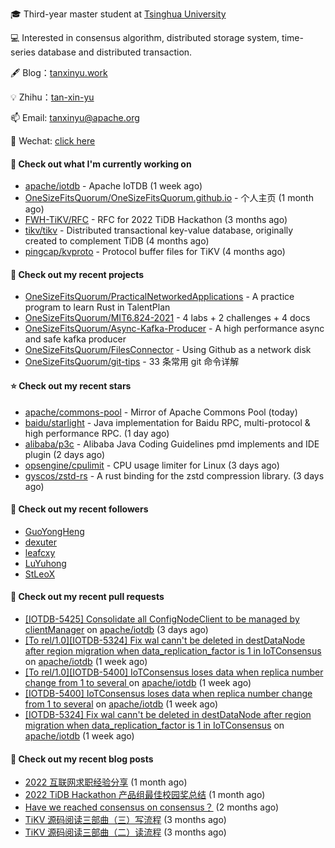 🎓 Third-year master student at [Tsinghua University](https://www.tsinghua.edu.cn/)

💻 Interested in consensus algorithm, distributed storage system, time-series database and distributed transaction.

🖋 Blog：[tanxinyu.work](https://tanxinyu.work)

💡 Zhihu：[tan-xin-yu](https://www.zhihu.com/people/tan-xin-yu-22)

📫 Email: [tanxinyu@apache.org](mailto:tanxinyu@apache.org)

💬 Wechat: [click here](https://github.com/LebronAl/LebronAl/issues/1)

#### 👷 Check out what I'm currently working on

- [apache/iotdb](https://github.com/apache/iotdb) - Apache IoTDB (1 week ago)
- [OneSizeFitsQuorum/OneSizeFitsQuorum.github.io](https://github.com/OneSizeFitsQuorum/OneSizeFitsQuorum.github.io) - 个人主页 (1 month ago)
- [FWH-TiKV/RFC](https://github.com/FWH-TiKV/RFC) - RFC for 2022 TiDB Hackathon (3 months ago)
- [tikv/tikv](https://github.com/tikv/tikv) - Distributed transactional key-value database, originally created to complement TiDB (4 months ago)
- [pingcap/kvproto](https://github.com/pingcap/kvproto) - Protocol buffer files for TiKV (4 months ago)

#### 🌱 Check out my recent projects

- [OneSizeFitsQuorum/PracticalNetworkedApplications](https://github.com/OneSizeFitsQuorum/PracticalNetworkedApplications) - A practice program to learn Rust in TalentPlan
- [OneSizeFitsQuorum/MIT6.824-2021](https://github.com/OneSizeFitsQuorum/MIT6.824-2021) - 4 labs &#43; 2 challenges &#43; 4 docs
- [OneSizeFitsQuorum/Async-Kafka-Producer](https://github.com/OneSizeFitsQuorum/Async-Kafka-Producer) - A high performance async and safe kafka producer
- [OneSizeFitsQuorum/FilesConnector](https://github.com/OneSizeFitsQuorum/FilesConnector) - Using Github as a network disk
- [OneSizeFitsQuorum/git-tips](https://github.com/OneSizeFitsQuorum/git-tips) - 33 条常用 git 命令详解

#### ⭐ Check out my recent stars

- [apache/commons-pool](https://github.com/apache/commons-pool) - Mirror of Apache Commons Pool (today)
- [baidu/starlight](https://github.com/baidu/starlight) - Java implementation for Baidu RPC, multi-protocol &amp; high performance RPC. (1 day ago)
- [alibaba/p3c](https://github.com/alibaba/p3c) - Alibaba Java Coding Guidelines pmd implements and IDE plugin (2 days ago)
- [opsengine/cpulimit](https://github.com/opsengine/cpulimit) - CPU usage limiter for Linux (3 days ago)
- [gyscos/zstd-rs](https://github.com/gyscos/zstd-rs) - A rust binding for the zstd compression library. (3 days ago)

#### 👯 Check out my recent followers

- [GuoYongHeng](https://github.com/GuoYongHeng)
- [dexuter](https://github.com/dexuter)
- [leafcxy](https://github.com/leafcxy)
- [LuYuhong](https://github.com/LuYuhong)
- [StLeoX](https://github.com/StLeoX)

#### 🔨 Check out my recent pull requests

- [[IOTDB-5425] Consolidate all ConfigNodeClient to be managed by clientManager](https://github.com/apache/iotdb/pull/8891) on [apache/iotdb](https://github.com/apache/iotdb) (3 days ago)
- [[To rel/1.0][IOTDB-5324] Fix wal cann&#39;t be deleted in destDataNode after region migration when data_replication_factor is 1 in IoTConsensus ](https://github.com/apache/iotdb/pull/8876) on [apache/iotdb](https://github.com/apache/iotdb) (1 week ago)
- [[To rel/1.0][IOTDB-5400] IoTConsensus loses data when replica number change from 1 to several ](https://github.com/apache/iotdb/pull/8854) on [apache/iotdb](https://github.com/apache/iotdb) (1 week ago)
- [[IOTDB-5400] IoTConsensus loses data when replica number change from 1 to several](https://github.com/apache/iotdb/pull/8837) on [apache/iotdb](https://github.com/apache/iotdb) (1 week ago)
- [[IOTDB-5324] Fix wal cann&#39;t be deleted in destDataNode after region migration when data_replication_factor is 1 in IoTConsensus](https://github.com/apache/iotdb/pull/8836) on [apache/iotdb](https://github.com/apache/iotdb) (1 week ago)

#### 📜 Check out my recent blog posts

- [2022 互联网求职经验分享](https://tanxinyu.work/2022-internet-job-hunting-experience-sharing/) (1 month ago)
- [2022 TiDB Hackathon 产品组最佳校园奖总结](https://tanxinyu.work/2022-tidb-hackathon/) (1 month ago)
- [Have we reached consensus on consensus？](https://tanxinyu.work/have-we-reached-consensus-on-consensus/) (2 months ago)
- [TiKV 源码阅读三部曲（三）写流程](https://tanxinyu.work/tikv-source-code-reading-write/) (3 months ago)
- [TiKV 源码阅读三部曲（二）读流程](https://tanxinyu.work/tikv-source-code-reading-read/) (3 months ago)
